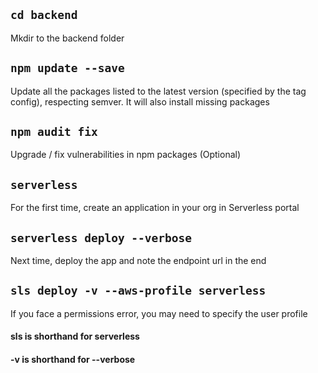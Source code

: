## `cd backend` 
Mkdir to the backend folder

## `npm update --save`
Update all the packages listed to the latest version (specified by the tag config), respecting semver. It will also install missing packages

## `npm audit fix`
Upgrade / fix vulnerabilities in npm packages (Optional)

## `serverless`
For the first time, create an application in your org in Serverless portal

## `serverless deploy --verbose`
Next time, deploy the app and note the endpoint url in the end

## `sls deploy -v --aws-profile serverless`
If you face a permissions error, you may need to specify the user profile

#### sls is shorthand for serverless
#### -v is shorthand for --verbose
